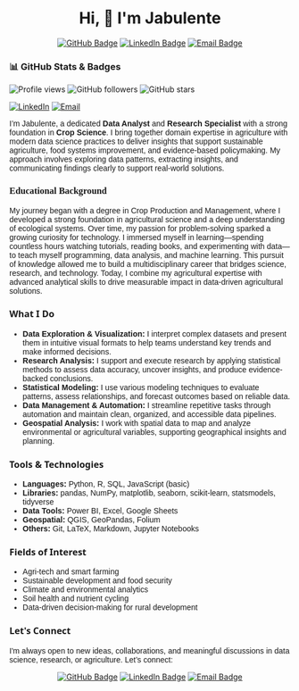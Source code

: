 <h1 align = "center">Hi, 👋 I'm Jabulente</h1>

<div align="center">  
  <a href="https://github.com/Jabulente"><img src="https://img.shields.io/badge/GitHub-Jabulente-black?logo=github" alt="GitHub Badge"></a>
  <a href="https://komarev.com/ghpvc/?username=Jabulente&color=blueb" alt="Profile views"></a>
  <a href="https://img.shields.io/github/followers/Jabulente?label=Follow&style=social" alt="GitHub followers"></a>
  <a href="https://img.shields.io/github/stars/Jabulente/your-repo-name?style=social" alt="GitHub stars"></a>
  <a href="https://linkedin.com/in/jabulente-208019349"><img src="https://img.shields.io/badge/LinkedIn-Jabulente-blue?logo=linkedin" alt="LinkedIn Badge"></a>
  <a href="mailto:Jabulente@hotmail.com"><img src="https://img.shields.io/badge/Email-jabulente@hotmail.com-red?logo=gmail" alt="Email Badge"></a>
</div>

### 📊 GitHub Stats & Badges

![Profile views](https://komarev.com/ghpvc/?username=Jabulente&color=blue)
![GitHub followers](https://img.shields.io/github/followers/Jabulente?label=Follow&style=social)
![GitHub stars](https://img.shields.io/github/stars/Jabulente/your-repo-name?style=social)

[![LinkedIn](https://img.shields.io/badge/LinkedIn-Connect-blue?logo=linkedin)](https://linkedin.com/in/jabulente-208019349)
[![Email](https://img.shields.io/badge/Email-Jabulente@hotmail.com-red?logo=gmail)](mailto:Jabulente@hotmail.com)



<p style="font-family: 'Candara', sans-serif;">
I’m Jabulente, a dedicated <strong>Data Analyst</strong> and <strong>Research Specialist</strong> with a strong foundation in <strong>Crop Science</strong>. I bring together domain expertise in agriculture with modern data science practices to deliver insights that support sustainable agriculture, food systems improvement, and evidence-based policymaking. My approach involves exploring data patterns, extracting insights, and communicating findings clearly to support real-world solutions.
</p>

<h3 style="font-family: 'Colonna MT', serif;">Educational Background</h3>

<p style="font-family: 'Candara', sans-serif;">
My journey began with a degree in Crop Production and Management, where I developed a strong foundation in agricultural science and a deep understanding of ecological systems. Over time, my passion for problem-solving sparked a growing curiosity for technology. I immersed myself in learning—spending countless hours watching tutorials, reading books, and experimenting with data—to teach myself programming, data analysis, and machine learning. This pursuit of knowledge allowed me to build a multidisciplinary career that bridges science, research, and technology. Today, I combine my agricultural expertise with advanced analytical skills to drive measurable impact in data-driven agricultural solutions.
</p>


<h3 style="font-family: 'Segoe UI', sans-serif;">What I Do</h3>

<ul style="font-family: 'Candara', sans-serif;">
  <li><strong>Data Exploration & Visualization:</strong> I interpret complex datasets and present them in intuitive visual formats to help teams understand key trends and make informed decisions.</li>
  <li><strong>Research Analysis:</strong> I support and execute research by applying statistical methods to assess data accuracy, uncover insights, and produce evidence-backed conclusions.</li>
  <li><strong>Statistical Modeling:</strong> I use various modeling techniques to evaluate patterns, assess relationships, and forecast outcomes based on reliable data.</li>
  <li><strong>Data Management & Automation:</strong> I streamline repetitive tasks through automation and maintain clean, organized, and accessible data pipelines.</li>
  <li><strong>Geospatial Analysis:</strong> I work with spatial data to map and analyze environmental or agricultural variables, supporting geographical insights and planning.</li>
</ul>

<h3 style="font-family: 'Segoe UI', sans-serif;">Tools & Technologies</h3>

<ul style="font-family: 'Candara', sans-serif;">
  <li><strong>Languages:</strong> Python, R, SQL, JavaScript (basic)</li>
  <li><strong>Libraries:</strong> pandas, NumPy, matplotlib, seaborn, scikit-learn, statsmodels, tidyverse</li>
  <li><strong>Data Tools:</strong> Power BI, Excel, Google Sheets</li>
  <li><strong>Geospatial:</strong> QGIS, GeoPandas, Folium</li>
  <li><strong>Others:</strong> Git, LaTeX, Markdown, Jupyter Notebooks</li>
</ul>

<h3 style="font-family: 'Segoe UI', sans-serif;">Fields of Interest</h3>

<ul style="font-family: 'Candara', sans-serif;">
  <li>Agri-tech and smart farming</li>
  <li>Sustainable development and food security</li>
  <li>Climate and environmental analytics</li>
  <li>Soil health and nutrient cycling</li>
  <li>Data-driven decision-making for rural development</li>
</ul>

<h3 style="font-family: 'Segoe UI', sans-serif;">Let's Connect</h3>
<p style="font-family: 'Candara', sans-serif;">
I'm always open to new ideas, collaborations, and meaningful discussions in data science, research, or agriculture. Let’s connect:
</p>

<div align="center">  
  <a href="https://github.com/Jabulente"><img src="https://img.shields.io/badge/GitHub-Jabulente-black?logo=github" alt="GitHub Badge"></a>
  <a href="https://linkedin.com/in/jabulente-208019349"><img src="https://img.shields.io/badge/LinkedIn-Jabulente-blue?logo=linkedin" alt="LinkedIn Badge"></a>
  <a href="mailto:Jabulente@hotmail.com"><img src="https://img.shields.io/badge/Email-jabulente@hotmail.com-red?logo=gmail" alt="Email Badge"></a>
</div>
